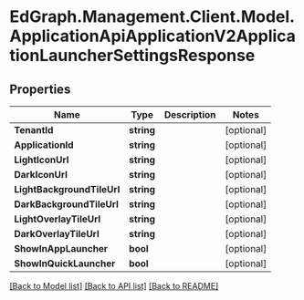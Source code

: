 # EdGraph.Management.Client.Model.ApplicationApiApplicationV2ApplicationLauncherSettingsResponse

## Properties

Name | Type | Description | Notes
------------ | ------------- | ------------- | -------------
**TenantId** | **string** |  | [optional] 
**ApplicationId** | **string** |  | [optional] 
**LightIconUrl** | **string** |  | [optional] 
**DarkIconUrl** | **string** |  | [optional] 
**LightBackgroundTileUrl** | **string** |  | [optional] 
**DarkBackgroundTileUrl** | **string** |  | [optional] 
**LightOverlayTileUrl** | **string** |  | [optional] 
**DarkOverlayTileUrl** | **string** |  | [optional] 
**ShowInAppLauncher** | **bool** |  | [optional] 
**ShowInQuickLauncher** | **bool** |  | [optional] 

[[Back to Model list]](../README.md#documentation-for-models) [[Back to API list]](../README.md#documentation-for-api-endpoints) [[Back to README]](../README.md)

